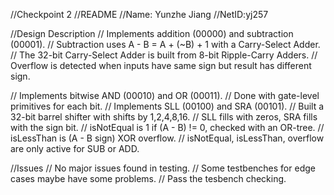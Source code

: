 //Checkpoint 2
//README
//Name: Yunzhe Jiang
//NetID:yj257

//Design Description
// Implements addition (00000) and subtraction (00001).
// Subtraction uses A - B = A + (~B) + 1 with a Carry-Select Adder.
// The 32-bit Carry-Select Adder is built from 8-bit Ripple-Carry Adders.
// Overflow is detected when inputs have same sign but result has different sign.

// Implements bitwise AND (00010) and OR (00011).
// Done with gate-level primitives for each bit.
// Implements SLL (00100) and SRA (00101).
// Built a 32-bit barrel shifter with shifts by 1,2,4,8,16.
// SLL fills with zeros, SRA fills with the sign bit.
// isNotEqual is 1 if (A - B) != 0, checked with an OR-tree.
// isLessThan is (A - B sign) XOR overflow.
// isNotEqual, isLessThan, overflow are only active for SUB or ADD.

//Issues
// No major issues found in testing.
// Some testbenches for edge cases maybe have some problems.
// Pass the tesbench checking.
